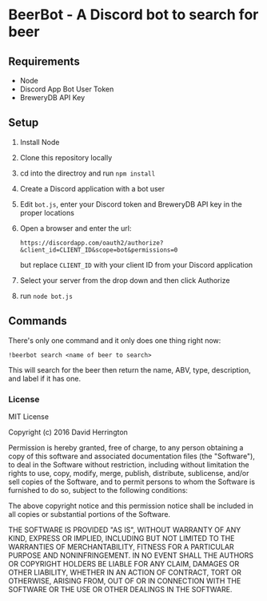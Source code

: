 # BeerBot - A Discord bot to search for beer

## Requirements

- Node
- Discord App Bot User Token
- BreweryDB API Key

## Setup

1. Install Node
2. Clone this repository locally
3. cd into the directroy and run `npm install`
4. Create a Discord application with a bot user
5. Edit `bot.js`, enter your Discord token and BreweryDB API key in the proper locations
6. Open a browser and enter the url:

   ```
   https://discordapp.com/oauth2/authorize?&client_id=CLIENT_ID&scope=bot&permissions=0
   ```

   but replace `CLIENT_ID` with your client ID from your Discord application
7. Select your server from the drop down and then click Authorize
8. run `node bot.js`

## Commands

There's only one command and it only does one thing right now:

```
!beerbot search <name of beer to search>
```

This will search for the beer then return the name, ABV, type, description, and label if it
has one.

### License

MIT License

Copyright (c) 2016 David Herrington

Permission is hereby granted, free of charge, to any person obtaining a copy
of this software and associated documentation files (the "Software"), to deal
in the Software without restriction, including without limitation the rights
to use, copy, modify, merge, publish, distribute, sublicense, and/or sell
copies of the Software, and to permit persons to whom the Software is
furnished to do so, subject to the following conditions:

The above copyright notice and this permission notice shall be included in all
copies or substantial portions of the Software.

THE SOFTWARE IS PROVIDED "AS IS", WITHOUT WARRANTY OF ANY KIND, EXPRESS OR
IMPLIED, INCLUDING BUT NOT LIMITED TO THE WARRANTIES OF MERCHANTABILITY,
FITNESS FOR A PARTICULAR PURPOSE AND NONINFRINGEMENT. IN NO EVENT SHALL THE
AUTHORS OR COPYRIGHT HOLDERS BE LIABLE FOR ANY CLAIM, DAMAGES OR OTHER
LIABILITY, WHETHER IN AN ACTION OF CONTRACT, TORT OR OTHERWISE, ARISING FROM,
OUT OF OR IN CONNECTION WITH THE SOFTWARE OR THE USE OR OTHER DEALINGS IN THE
SOFTWARE.
